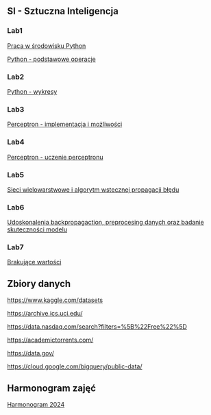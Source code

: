 ## SI - Sztuczna Inteligencja

### Lab1
<a href="lab1/PythonIDE.html">Praca w środowisku Python</a>

<a href="lab1/Python1.html">Python - podstawowe operacje</a>

### Lab2
<a href="lab2/Python2.html">Python - wykresy</a>

### Lab3
<a href="lab3/perceptron.html">Perceptron - implementacja i możliwości</a>

### Lab4
<a href="lab4/perceptron_learning.html">Perceptron - uczenie perceptronu</a>

### Lab5
<a href="lab5/back_propagation.html">Sieci wielowarstwowe i algorytm wstecznej propagacji błędu</a>

### Lab6
<a href="lab6/crossvalidation.html">Udoskonalenia backpropagaction, preprocesing danych oraz badanie skuteczności modelu</a>

### Lab7
<a href="lab7/missing_values.html">Brakujące wartości</a>

## Zbiory danych

<https://www.kaggle.com/datasets>

<https://archive.ics.uci.edu/>

<https://data.nasdaq.com/search?filters=%5B%22Free%22%5D>

<https://academictorrents.com/>

<https://data.gov/>

<https://cloud.google.com/bigquery/public-data/>

## Harmonogram zajęć

<a href = "harmonogram2024.html">Harmonogram 2024</a>



